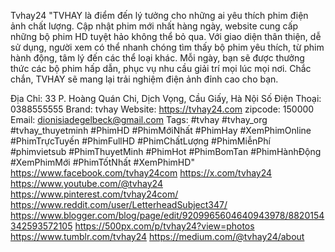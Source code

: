 Tvhay24
"TVHAY là điểm đến lý tưởng cho những ai yêu thích phim điện ảnh chất lượng. Cập nhật phim mới nhất hàng ngày, website cung cấp những bộ phim HD tuyệt hảo không thể bỏ qua. Với giao diện thân thiện, dễ sử dụng, người xem có thể nhanh chóng tìm thấy bộ phim yêu thích, từ phim hành động, tâm lý đến các thể loại khác. Mỗi ngày, bạn sẽ được thưởng thức các bộ phim hấp dẫn, phục vụ nhu cầu giải trí mọi lúc mọi nơi. Chắc chắn, TVHAY sẽ mang lại trải nghiệm điện ảnh đỉnh cao cho bạn.

Địa Chỉ: 33 P. Hoàng Quán Chi, Dịch Vọng, Cầu Giấy, Hà Nội
Số Điện Thoại: 0388555555
Brand: tvhay
Website: https://tvhay24.com
zipcode: 150000
Email: dionisiadegelbeck@gmail.com
Tags: #tvhay #tvhay_org #tvhay_thuyetminh #PhimHD #PhimMớiNhất #PhimHay #XemPhimOnline #PhimTrựcTuyến #PhimFullHD #PhimChấtLượng
#PhimMiễnPhí #phimvietsub #PhimThuyetMinh #PhimHot #PhimBomTan #PhimHànhĐộng #XemPhimMới #PhimTốtNhất #XemPhimHD"
https://www.facebook.com/tvhay24com
https://x.com/tvhay24
https://www.youtube.com/@tvhay24
https://www.pinterest.com/tvhay24com/
https://www.reddit.com/user/LetterheadSubject347/
https://www.blogger.com/blog/page/edit/9209965604640943978/8820154342593572105
https://500px.com/p/tvhay24?view=photos
https://www.tumblr.com/tvhay24
https://medium.com/@tvhay24/about